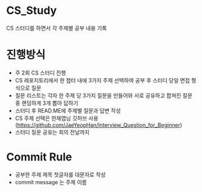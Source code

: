 # CS_Study
CS 스터디를 하면서 각 주제별 공부 내용 기록

# 진행방식
- 주 2회 CS 스터디 진행
- CS 레포지토리에서 한 챕터 내에 3가지 주제 선택하여 공부 후 스터디 당일 면접 형식으로 질문
- 질문 리스트는 각자 한 주제 당 3가지 질문을 만들어와 서로 공유하고 합쳐진 질문 중 랜덤하게 3개 뽑아 답하기
- 스터디 후 READ.ME에 주제별 질문과 답변 작성
- CS 주제 선택은 한재엽님 깃허브 사용 (https://github.com/JaeYeopHan/Interview_Question_for_Beginner)
- 스터디 질문 공유는 회의 전날까지

# Commit Rule
- 공부한 주제 제목 첫글자를 대문자로 작성
- commit message 는 주제 이름 
